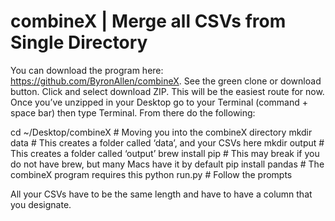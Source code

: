 # combineX | Merge all CSVs from Single Directory 

You can download the program here: https://github.com/ByronAllen/combineX. See the green clone or download button. Click and select download ZIP. This will be the easiest route for now. Once you’ve unzipped in your Desktop go to your Terminal (command + space bar) then type Terminal. From there do the following:

cd ~/Desktop/combineX # Moving you into the combineX directory 
mkdir data # This creates a folder called ‘data’, and your CSVs here
mkdir output # This creates a folder called ‘output’
brew install pip # This may break if you do not have brew, but many Macs have it by default
pip install pandas # The combineX program requires this
python run.py # Follow the prompts 

All your CSVs have to be the same length and have to have a column that you designate. 
